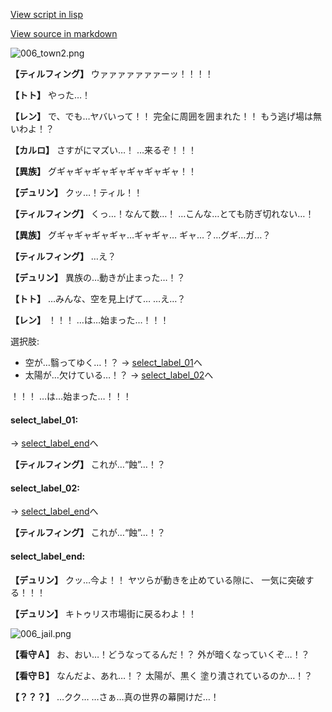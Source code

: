 [View script in lisp](../scripts/1630603.txt)

[View source in markdown](1630603.md)

![006_town2.png](../images/backgrounds/006_town2.png)

**【ティルフィング】**
ウァァァァァァァーッ！！！！

**【トト】**
やった…！

**【レン】**
で、でも…ヤバいって！！
完全に周囲を囲まれた！！
もう逃げ場は無いわよ！？

**【カルロ】**
さすがにマズい…！
…来るぞ！！！

**【異族】**
グギャギャギャギャギャギャギャ！！

**【デュリン】**
クッ…！ティル！！

**【ティルフィング】**
くっ…！なんて数…！
…こんな…とても防ぎ切れない…！

**【異族】**
グギャギャギャギャ…ギャギャ…
ギャ…？…グギ…ガ…？

**【ティルフィング】**
…え？

**【デュリン】**
異族の…動きが止まった…！？

**【トト】**
…みんな、空を見上げて…
…え…？

**【レン】**
！！！
…は…始まった…！！！

選択肢:
- 空が…翳ってゆく…！？ → [select_label_01](#select_label_01)へ
- 太陽が…欠けている…！？ → [select_label_02](#select_label_02)へ

！！！
…は…始まった…！！！

#### select_label_01:
 → [select_label_end](#select_label_end)へ

**【ティルフィング】**
これが…“蝕”…！？

#### select_label_02:
 → [select_label_end](#select_label_end)へ

**【ティルフィング】**
これが…“蝕”…！？

#### select_label_end:

**【デュリン】**
クッ…今よ！！
ヤツらが動きを止めている隙に、
一気に突破する！！！

**【デュリン】**
キトゥリス市場街に戻るわよ！！

![006_jail.png](../images/backgrounds/006_jail.png)

**【看守Ａ】**
お、おい…！どうなってるんだ！？
外が暗くなっていくぞ…！？

**【看守Ｂ】**
なんだよ、あれ…！？
太陽が、黒く
塗り潰されているのか…！？

**【？？？】**
…クク…
…さぁ…真の世界の幕開けだ…！
